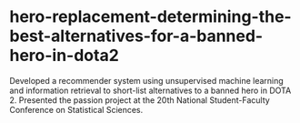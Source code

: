 # hero-replacement-determining-the-best-alternatives-for-a-banned-hero-in-dota2
 Developed a recommender system using unsupervised machine learning and information retrieval to short-list alternatives to a banned hero in DOTA 2. Presented the passion project at the 20th National Student-Faculty Conference on Statistical Sciences.
